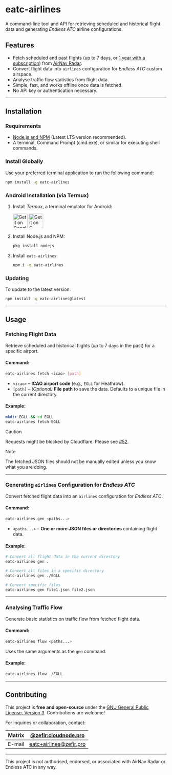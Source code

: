 # eatc-airlines

A command-line tool and API for retrieving scheduled and historical flight data and generating *Endless
ATC* airline configurations.

## Features

- Fetch scheduled and past flights (up to 7 days, or [1 year with a subscription](https://github.com/zefir-git/eatc-airlines/pull/55)) from [AirNav Radar](https://airnavradar.com).
- Convert flight data into `airlines` configuration for *Endless ATC* custom airspace.
- Analyse traffic flow statistics from flight data.
- Simple, fast, and works offline once data is fetched.
- No API key or authentication necessary.

---

## Installation

### Requirements

- [Node.js and NPM](https://nodejs.org/en/download/) (Latest LTS version recommended).
- A terminal, Command Prompt (cmd.exe), or similar for executing shell commands.

### Install Globally

Use your preferred terminal application to run the following command:

```sh
npm install -g eatc-airlines
```

### Android Installation (via Termux)

1. Install *Termux*, a terminal emulator for Android:
   <p>

   [<img src="https://wsrv.nl/?url=https://upload.wikimedia.org/wikipedia/commons/7/78/Google_Play_Store_badge_EN.svg&h=45" alt="Get it on Google Play" height="45">](https://play.google.com/store/apps/details?id=com.termux)
   [<img src="https://wsrv.nl/?url=https://upload.wikimedia.org/wikipedia/commons/a/a3/Get_it_on_F-Droid_%28material_design%29.svg&h=45" alt="Get it on F-Droid" height="45">](https://f-droid.org/packages/com.termux)
   </p>

2. Install Node.js and NPM:
   ```sh
   pkg install nodejs
   ```
3. Install `eatc-airlines`:
   ```sh
   npm i -g eatc-airlines
   ```

### Updating

To update to the latest version:

```sh
npm install -g eatc-airlines@latest
```

---

## Usage

### Fetching Flight Data

Retrieve scheduled and historical flights (up to 7 days in the past) for a specific airport.

#### Command:

```sh
eatc-airlines fetch <icao> [path]
```

- `<icao>` – **ICAO airport code** (e.g., `EGLL` for Heathrow).
- `[path]` – *(Optional)* **File path** to save the data. Defaults to a unique file in the current directory.

#### Example:

```sh
mkdir EGLL && cd EGLL
eatc-airlines fetch EGLL
```

> [!CAUTION]
> Requests might be blocked by Cloudflare. Please see [#52](https://github.com/zefir-git/eatc-airlines/pull/52).

> [!NOTE]
> The fetched JSON files should not be manually edited unless you know what you are doing.

---

### Generating `airlines` Configuration for *Endless ATC*

Convert fetched flight data into an `airlines` configuration for *Endless ATC*.

#### Command:

```sh
eatc-airlines gen <paths...>
```

- `<paths...>` – **One or more JSON files or directories** containing flight data.

#### Example:

```sh
# Convert all flight data in the current directory
eatc-airlines gen .

# Convert all files in a specific directory
eatc-airlines gen ./EGLL

# Convert specific files
eatc-airlines gen file1.json file2.json
```

---

### Analysing Traffic Flow

Generate basic statistics on traffic flow from fetched flight data.

#### Command:

```sh
eatc-airlines flow <paths...>
```

Uses the same arguments as the `gen` command.

#### Example:

```sh
eatc-airlines flow ./EGLL
```

---

## Contributing

This project is **free and open-source** under
the [GNU General Public License, Version 3](https://www.gnu.org/licenses/gpl-3.0.en.html). Contributions are welcome!

For inquiries or collaboration, contact:

| Matrix | [@zefir:cloudnode.pro](https://matrix.to/#/@zefir:cloudnode.pro) |
|--------|------------------------------------------------------------------|
| E-mail | [eatc+airlines@zefir.pro](mailto:eatc+airlines@zefir.pro)        |

---

This project is not authorised, endorsed, or associated with AirNav Radar or Endless ATC in any way.
